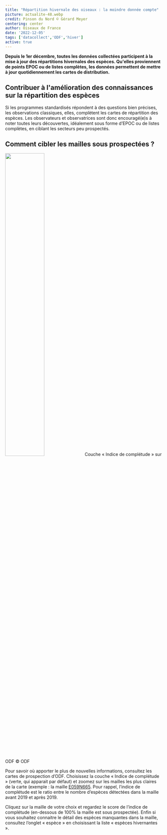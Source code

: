 ```yaml
---
title: "Répartition hivernale des oiseaux : la moindre donnée compte"
picture: actualite-48.webp
credit: Pinson du Nord © Gérard Meyer
centering: center
author: Oiseaux de France
date: '2022-12-05'
tags: ['datacollect','ODF','hiver']
active: true
---
```


**Depuis le 1er décembre, toutes les données collectées participent à la mise à jour des répartitions hivernales des espèces. Qu'elles proviennent de points EPOC ou de listes complètes, les données permettent de mettre à jour quotidiennement les cartes de distribution.**

## Contribuer à l'amélioration des connaissances sur la répartition des espèces 

Si les programmes standardisés répondent à des questions bien précises, les observations classiques, elles, complètent les cartes de répartition des espèces. Les observateurs et observatrices sont donc encouragé(e)s à noter toutes leurs découvertes, idéalement sous forme d’EPOC ou de listes complètes, en ciblant les secteurs peu prospectés.

## Comment cibler les mailles sous prospectées ? 

<img class="InformativePagePicture" style="width: 50%" src="/news/actualite-48-carte-mailles-sousprospectées.webp"/>
<span class="InformativePagePictureLegend">Couche « Indice de complétude » sur ODF © ODF</span>

Pour savoir où apporter le plus de nouvelles informations, consultez les 
cartes de prospection d’ODF. 
Choisissez la couche « Indice de complétude » (verte, qui apparait par défaut) et zoomez sur les mailles les plus claires de la carte (exemple : la maille [E059N665]( https://www.oiseauxdefrance.org/prospecting?area=10kmL93E059N665&type=ATLAS_GRID). 
Pour rappel, l’indice de complétude est le ratio entre le nombre d’espèces détectées dans la maille avant 2019 et après 2019.

Cliquez sur la maille de votre choix et regardez le score de l’indice de complétude (en-dessous de 100% la maille est sous prospectée). Enfin si vous souhaitez connaitre le détail des espèces manquantes dans la maille, consultez l’onglet « espèce » en choisissant la liste « espèces hivernantes ». 


